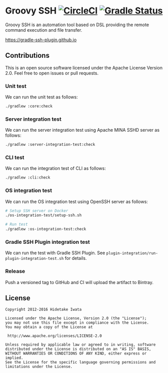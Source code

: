 Groovy SSH [![CircleCI](https://circleci.com/gh/int128/groovy-ssh.svg?style=shield)](https://circleci.com/gh/int128/groovy-ssh) [![Gradle Status](https://gradleupdate.appspot.com/int128/groovy-ssh/status.svg?branch=master)](https://gradleupdate.appspot.com/int128/groovy-ssh/status)
==========

Groovy SSH is an automation tool based on DSL providing the remote command execution and file transfer.

https://gradle-ssh-plugin.github.io


Contributions
-------------

This is an open source software licensed under the Apache License Version 2.0.
Feel free to open issues or pull requests.


### Unit test

We can run the unit test as follows:

```sh
./gradlew :core:check
```


### Server integration test

We can run the server integration test using Apache MINA SSHD server as follows:

```sh
./gradlew :server-integration-test:check
```


### CLI test

We can run the integration test of CLI as follows:

```sh
./gradlew :cli:check
```


### OS integration test

We can run the OS integration test using OpenSSH server as follows:

```sh
# Setup SSH server on Docker
./os-integration-test/setup-ssh.sh

# Run test
./gradlew :os-integration-test:check
```


### Gradle SSH Plugin integration test

We can run the test with Gradle SSH Plugin.
See `plugin-integration/run-plugin-integration-test.sh` for details.


### Release

Push a versioned tag to GitHub and CI will upload the artifact to Bintray.


License
-------

```
Copyright 2012-2016 Hidetake Iwata

Licensed under the Apache License, Version 2.0 (the "License");
you may not use this file except in compliance with the License.
You may obtain a copy of the License at

 http://www.apache.org/licenses/LICENSE-2.0

Unless required by applicable law or agreed to in writing, software
distributed under the License is distributed on an "AS IS" BASIS,
WITHOUT WARRANTIES OR CONDITIONS OF ANY KIND, either express or implied.
See the License for the specific language governing permissions and
limitations under the License.
```
